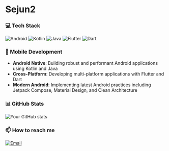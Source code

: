 <h1 align="left">Sejun2</h1>

### 💻 Tech Stack
![Android](https://img.shields.io/badge/Android-3DDC84?style=flat-square&logo=android&logoColor=white)
![Kotlin](https://img.shields.io/badge/Kotlin-7F52FF?style=flat-square&logo=kotlin&logoColor=white)
![Java](https://img.shields.io/badge/Java-ED8B00?style=flat-square&logo=openjdk&logoColor=white)
![Flutter](https://img.shields.io/badge/Flutter-02569B?style=flat-square&logo=flutter&logoColor=white)
![Dart](https://img.shields.io/badge/Dart-0175C2?style=flat-square&logo=dart&logoColor=white)

### 📱 Mobile Development
- **Android Native**: Building robust and performant Android applications using Kotlin and Java
- **Cross-Platform**: Developing multi-platform applications with Flutter and Dart
- **Modern Android**: Implementing latest Android practices including Jetpack Compose, Material Design, and Clean Architecture

### 📊 GitHub Stats
![Your GitHub stats](https://github-readme-stats.vercel.app/api?username=sejun2&show_icons=true&theme=dracula)

### 📫 How to reach me
[![Email](https://img.shields.io/badge/Email-D14836?style=flat-square&logo=gmail&logoColor=white)](mailto:qpfjf56@gmail.com)
